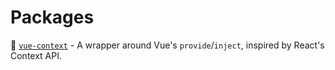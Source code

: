 # Packages

💉 [`vue-context`](/vue-context) - A wrapper around Vue's `provide`/`inject`, inspired by React's Context API.

